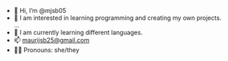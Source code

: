 - 💜 Hi, I’m @mjsb05
- 🌸 I am interested in learning programming and creating my own projects. ...
- 🌱 I am currently learning different languages.
- 📫 maurijsb25@gmail.com
- 🏳️‍⚧️ Pronouns: she/they 


<!---
mjsb05/mjsb05 is a ✨ special ✨ repository because its `README.md` (this file) appears on your GitHub profile.
You can click the Preview link to take a look at your changes.
--->
